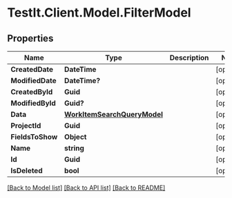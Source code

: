 # TestIt.Client.Model.FilterModel

## Properties

Name | Type | Description | Notes
------------ | ------------- | ------------- | -------------
**CreatedDate** | **DateTime** |  | [optional] 
**ModifiedDate** | **DateTime?** |  | [optional] 
**CreatedById** | **Guid** |  | [optional] 
**ModifiedById** | **Guid?** |  | [optional] 
**Data** | [**WorkItemSearchQueryModel**](WorkItemSearchQueryModel.md) |  | [optional] 
**ProjectId** | **Guid** |  | [optional] 
**FieldsToShow** | **Object** |  | [optional] 
**Name** | **string** |  | [optional] 
**Id** | **Guid** |  | [optional] 
**IsDeleted** | **bool** |  | [optional] 

[[Back to Model list]](../README.md#documentation-for-models) [[Back to API list]](../README.md#documentation-for-api-endpoints) [[Back to README]](../README.md)


